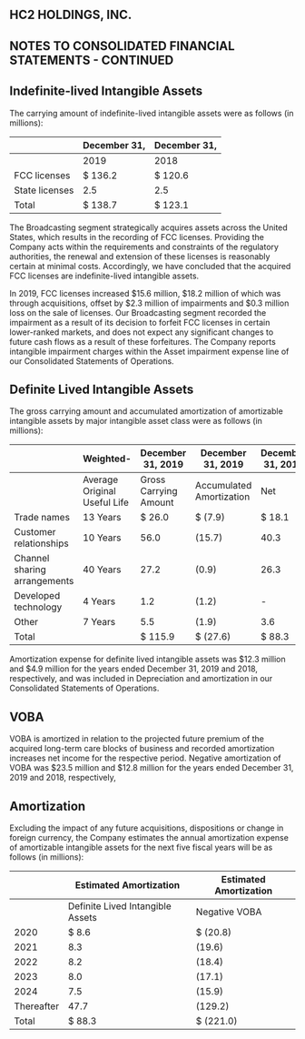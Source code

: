 ## HC2 HOLDINGS, INC.

## NOTES TO CONSOLIDATED FINANCIAL STATEMENTS - CONTINUED

## Indefinite-lived Intangible Assets

The carrying amount of indefinite-lived intangible assets were as follows (in millions):

|                | December 31,   | December 31,   |
|----------------|----------------|----------------|
|                | 2019           | 2018           |
| FCC licenses   | $ 136.2        | $ 120.6        |
| State licenses | 2.5            | 2.5            |
| Total          | $ 138.7        | $ 123.1        |

The Broadcasting segment strategically acquires assets across the United States, which results in the recording of FCC licenses. Providing the Company acts within the requirements and constraints of the regulatory authorities, the renewal and extension of these licenses is reasonably certain at minimal costs. Accordingly, we have concluded that the acquired FCC licenses are indefinite-lived intangible assets.

In 2019, FCC licenses increased $15.6 million, $18.2 million of which was through acquisitions, offset by $2.3 million of impairments and $0.3 million loss on the sale of licenses. Our Broadcasting segment recorded the impairment as a result of its decision to forfeit FCC licenses in certain lower-ranked markets, and does not expect any significant changes to future cash flows as a result of these forfeitures. The Company reports intangible impairment charges within the Asset impairment expense line of our Consolidated Statements of Operations.

## Definite Lived Intangible Assets

The gross carrying amount and accumulated amortization of amortizable intangible assets by major intangible asset class were as follows (in millions):

|                              | Weighted-                    | December 31, 2019     | December 31, 2019        | December 31, 2019   | December 31, 2018     | December 31, 2018        | December 31, 2018   |
|------------------------------|------------------------------|-----------------------|--------------------------|---------------------|-----------------------|--------------------------|---------------------|
|                              | Average Original Useful Life | Gross Carrying Amount | Accumulated Amortization | Net                 | Gross Carrying Amount | Accumulated Amortization | Net                 |
| Trade names                  | 13 Years                     | $ 26.0                | $ (7.9)                  | $ 18.1              | $ 25.9                | $ (5.9)                  | $ 20.0              |
| Customer relationships       | 10 Years                     | 56.0                  | (15.7)                   | 40.3                | 53.6                  | (7.2)                    | 46.4                |
| Channel sharing arrangements | 40 Years                     | 27.2                  | (0.9)                    | 26.3                | 25.2                  | -                        | 25.2                |
| Developed technology         | 4 Years                      | 1.2                   | (1.2)                    | -                   | 1.2                   | (1.2)                    | -                   |
| Other                        | 7 Years                      | 5.5                   | (1.9)                    | 3.6                 | 5.5                   | (1.0)                    | 4.5                 |
| Total                        |                              | $ 115.9               | $ (27.6)                 | $ 88.3              | $ 111.4               | $ (15.3)                 | $ 96.1              |

Amortization expense for definite lived intangible assets was $12.3 million and $4.9 million for the years ended December 31, 2019 and 2018, respectively, and was included in Depreciation and amortization in our Consolidated Statements of Operations.

## VOBA

VOBA is amortized in relation to the projected future premium of the acquired long-term care blocks of business and recorded amortization increases net income for the respective period. Negative amortization of VOBA was $23.5 million and $12.8 million for the years ended December 31, 2019 and 2018, respectively,

## Amortization

Excluding the impact of any future acquisitions, dispositions or change in foreign currency, the Company estimates the annual amortization expense of amortizable intangible assets for the next five fiscal years will be as follows (in millions):

|            | Estimated Amortization           | Estimated Amortization   |
|------------|----------------------------------|--------------------------|
|            | Definite Lived Intangible Assets | Negative VOBA            |
| 2020       | $ 8.6                            | $ (20.8)                 |
| 2021       | 8.3                              | (19.6)                   |
| 2022       | 8.2                              | (18.4)                   |
| 2023       | 8.0                              | (17.1)                   |
| 2024       | 7.5                              | (15.9)                   |
| Thereafter | 47.7                             | (129.2)                  |
| Total      | $ 88.3                           | $ (221.0)                |
